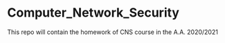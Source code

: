 # Computer_Network_Security

This repo will contain the homework of CNS course in the A.A. 2020/2021
